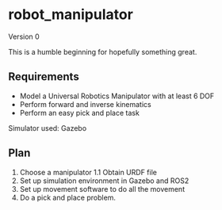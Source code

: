 # robot_manipulator

Version 0

This is a humble beginning for hopefully something great. 

## Requirements

-   Model a Universal Robotics Manipulator with at least 6 DOF
-   Perform forward and inverse kinematics
-   Perform an easy pick and place task

Simulator used: Gazebo

## Plan
1. Choose a manipulator
1.1 Obtain URDF file
2. Set up simulation environment in Gazebo and ROS2
3. Set up movement software to do all the movement
4. Do a pick and place problem.
